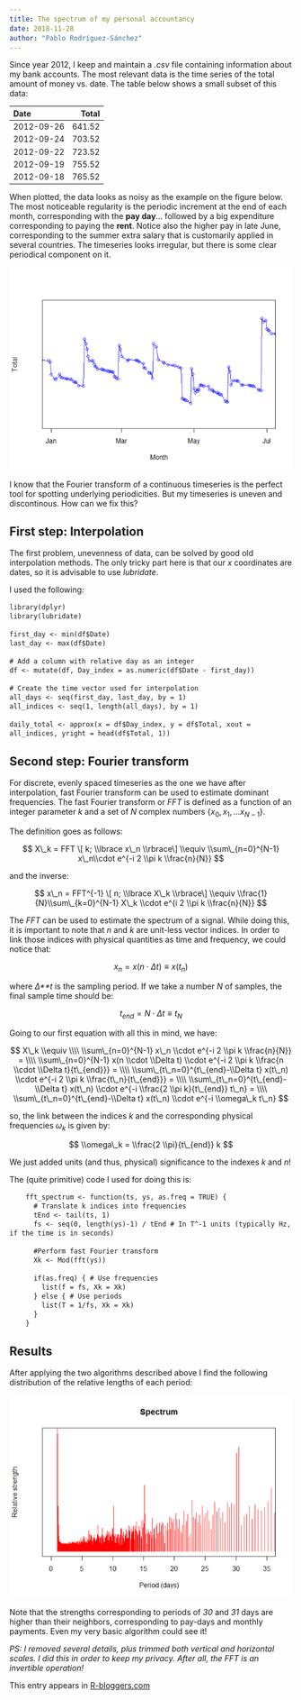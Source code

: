 ```yaml
---
title: The spectrum of my personal accountancy
date: 2018-11-28
author: "Pablo Rodríguez-Sánchez"
---
```


<script src='https://cdnjs.cloudflare.com/ajax/libs/mathjax/2.7.5/MathJax.js?config=TeX-MML-AM_CHTML' async></script>

Since year 2012, I keep and maintain a *.csv* file containing
information about my bank accounts. The most relevant data is the time
series of the total amount of money vs. date. The table below shows a
small subset of this data:

<table>
<thead>
<tr class="header">
<th align="left">Date</th>
<th align="right">Total</th>
</tr>
</thead>
<tbody>
<tr class="odd">
<td align="left">2012-09-26</td>
<td align="right">641.52</td>
</tr>
<tr class="even">
<td align="left">2012-09-24</td>
<td align="right">703.52</td>
</tr>
<tr class="odd">
<td align="left">2012-09-22</td>
<td align="right">723.52</td>
</tr>
<tr class="even">
<td align="left">2012-09-19</td>
<td align="right">755.52</td>
</tr>
<tr class="odd">
<td align="left">2012-09-18</td>
<td align="right">765.52</td>
</tr>
</tbody>
</table>

When plotted, the data looks as noisy as the example on the figure below. The most noticeable regularity is the periodic increment at the end of each month, corresponding with the **pay day**... followed by a big expenditure corresponding to paying the **rent**. Notice also the higher pay in late June, corresponding to the summer extra salary that is customarily applied in several countries. The timeseries looks irregular, but there is some clear periodical component on it.

![a](../images/2018-11/Plot-data-1.png)

I know that the Fourier transform of a continuous timeseries is the perfect tool for spotting underlying periodicities. But my timeseries is uneven and discontinous. How can we fix this?

## First step: Interpolation
The first problem, unevenness of data, can be solved by good old interpolation methods. The only tricky part here is that our *x* coordinates are dates, so it is advisable to use *lubridate*.

I used the following:

```
library(dplyr)
library(lubridate)

first_day <- min(df$Date)
last_day <- max(df$Date)

# Add a column with relative day as an integer
df <- mutate(df, Day_index = as.numeric(df$Date - first_day))

# Create the time vector used for interpolation
all_days <- seq(first_day, last_day, by = 1)
all_indices <- seq(1, length(all_days), by = 1)

daily_total <- approx(x = df$Day_index, y = df$Total, xout = all_indices, yright = head(df$Total, 1))
```

## Second step: Fourier transform
For discrete, evenly spaced timeseries as the one we have after interpolation, fast Fourier transform can be used to estimate dominant frequencies. The fast Fourier transform or *FFT* is defined as a function of an integer parameter *k* and a set of *N* complex numbers {*x*<sub>0</sub>, *x*<sub>1</sub>, ...*x*<sub>*N* − 1</sub>}.

The definition goes as follows:

$$
X\_k = FFT \[ k; \\lbrace x\_n \\rbrace\] \\equiv  \\sum\_{n=0}^{N-1} x\_n\\cdot e^{-i 2 \\pi k \\frac{n}{N}}
$$

and the inverse:

$$
x\_n = FFT^{-1} \[ n; \\lbrace X\_k \\rbrace\] \\equiv  \\frac{1}{N}\\sum\_{k=0}^{N-1} X\_k \\cdot  e^{i 2 \\pi k \\frac{n}{N}}
$$

The *FFT* can be used to estimate the spectrum of a signal. While doing this, it is important to note that *n* and *k* are unit-less vector indices. In order to link those indices with physical quantities as time and frequency, we could notice that:

$$
x_n = x(n \cdot \Delta t) \equiv x(t_n)
$$

where *Δ**t* is the sampling period. If we take a number *N* of samples, the final sample time should be:

$$
t_{end} = N \cdot \Delta t \equiv t_N
$$

Going to our first equation with all this in mind, we have:

$$
X\_k \\equiv \\\\
\\sum\_{n=0}^{N-1} x\_n \\cdot e^{-i 2 \\pi k \\frac{n}{N}} = \\\\
\\sum\_{n=0}^{N-1} x(n \\cdot \\Delta t) \\cdot e^{-i 2 \\pi k \\frac{n \\cdot \\Delta t}{t\_{end}}} = \\\\
\\sum\_{t\_n=0}^{t\_{end}-\\Delta t} x(t\_n) \\cdot e^{-i 2 \\pi k \\frac{t\_n}{t\_{end}}} = \\\\
\\sum\_{t\_n=0}^{t\_{end}-\\Delta t} x(t\_n) \\cdot e^{-i \\frac{2 \\pi k}{t\_{end}} t\_n} = \\\\
\\sum\_{t\_n=0}^{t\_{end}-\\Delta t} x(t\_n) \\cdot e^{-i \\omega\_k t\_n}
$$

so, the link between the indices *k* and the corresponding physical frequencies *ω*<sub>*k*</sub> is given by:

$$
\\omega\_k = \\frac{2 \\pi}{t\_{end}} k
$$

We just added units (and thus, physical) significance to the indexes *k* and *n*!

The (quite primitive) code I used for doing this is:

```
    fft_spectrum <- function(ts, ys, as.freq = TRUE) {
      # Translate k indices into frequencies
      tEnd <- tail(ts, 1)
      fs <- seq(0, length(ys)-1) / tEnd # In T^-1 units (typically Hz, if the time is in seconds)

      #Perform fast Fourier transform
      Xk <- Mod(fft(ys))

      if(as.freq) { # Use frequencies
        list(f = fs, Xk = Xk)
      } else { # Use periods
        list(T = 1/fs, Xk = Xk)
      }
    }
```

## Results
After applying the two algorithms described above I find the following distribution of the relative lengths of each period:

![b](../images/2018-11/Frequencies-1.png)

Note that the strengths corresponding to periods of *30* and *31* days are higher than their neighbors, corresponding to pay-days and monthly payments. Even my very basic algorithm could see it!

*PS: I removed several details, plus trimmed both vertical and horizontal scales. I did this in order to keep my privacy. After all, the FFT is an invertible operation!*

This entry appears in [R-bloggers.com](https://www.r-bloggers.com) 
